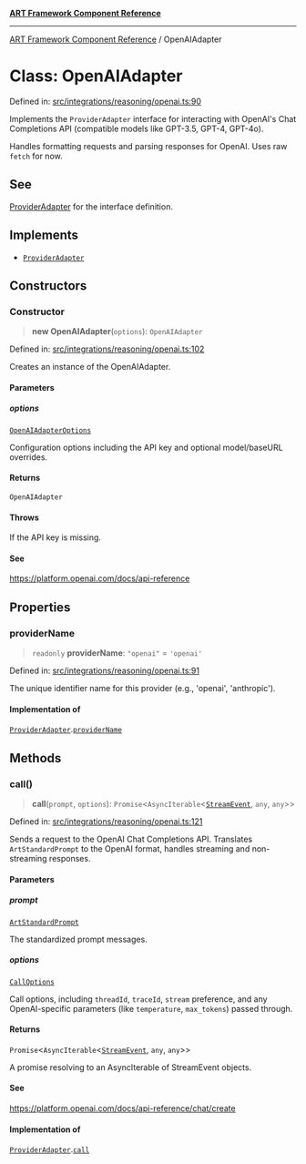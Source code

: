 [**ART Framework Component Reference**](../README.md)

***

[ART Framework Component Reference](../README.md) / OpenAIAdapter

# Class: OpenAIAdapter

Defined in: [src/integrations/reasoning/openai.ts:90](https://github.com/hashangit/ART/blob/fe46dfaaacd3f198d9540925c3184fcab0f9c813/src/integrations/reasoning/openai.ts#L90)

Implements the `ProviderAdapter` interface for interacting with OpenAI's
Chat Completions API (compatible models like GPT-3.5, GPT-4, GPT-4o).

Handles formatting requests and parsing responses for OpenAI.
Uses raw `fetch` for now.

## See

[ProviderAdapter](../interfaces/ProviderAdapter.md) for the interface definition.

## Implements

- [`ProviderAdapter`](../interfaces/ProviderAdapter.md)

## Constructors

### Constructor

> **new OpenAIAdapter**(`options`): `OpenAIAdapter`

Defined in: [src/integrations/reasoning/openai.ts:102](https://github.com/hashangit/ART/blob/fe46dfaaacd3f198d9540925c3184fcab0f9c813/src/integrations/reasoning/openai.ts#L102)

Creates an instance of the OpenAIAdapter.

#### Parameters

##### options

[`OpenAIAdapterOptions`](../interfaces/OpenAIAdapterOptions.md)

Configuration options including the API key and optional model/baseURL overrides.

#### Returns

`OpenAIAdapter`

#### Throws

If the API key is missing.

#### See

https://platform.openai.com/docs/api-reference

## Properties

### providerName

> `readonly` **providerName**: `"openai"` = `'openai'`

Defined in: [src/integrations/reasoning/openai.ts:91](https://github.com/hashangit/ART/blob/fe46dfaaacd3f198d9540925c3184fcab0f9c813/src/integrations/reasoning/openai.ts#L91)

The unique identifier name for this provider (e.g., 'openai', 'anthropic').

#### Implementation of

[`ProviderAdapter`](../interfaces/ProviderAdapter.md).[`providerName`](../interfaces/ProviderAdapter.md#providername)

## Methods

### call()

> **call**(`prompt`, `options`): `Promise`\<`AsyncIterable`\<[`StreamEvent`](../interfaces/StreamEvent.md), `any`, `any`\>\>

Defined in: [src/integrations/reasoning/openai.ts:121](https://github.com/hashangit/ART/blob/fe46dfaaacd3f198d9540925c3184fcab0f9c813/src/integrations/reasoning/openai.ts#L121)

Sends a request to the OpenAI Chat Completions API.
Translates `ArtStandardPrompt` to the OpenAI format, handles streaming and non-streaming responses.

#### Parameters

##### prompt

[`ArtStandardPrompt`](../type-aliases/ArtStandardPrompt.md)

The standardized prompt messages.

##### options

[`CallOptions`](../interfaces/CallOptions.md)

Call options, including `threadId`, `traceId`, `stream` preference, and any OpenAI-specific parameters (like `temperature`, `max_tokens`) passed through.

#### Returns

`Promise`\<`AsyncIterable`\<[`StreamEvent`](../interfaces/StreamEvent.md), `any`, `any`\>\>

A promise resolving to an AsyncIterable of StreamEvent objects.

#### See

https://platform.openai.com/docs/api-reference/chat/create

#### Implementation of

[`ProviderAdapter`](../interfaces/ProviderAdapter.md).[`call`](../interfaces/ProviderAdapter.md#call)
